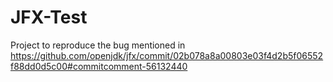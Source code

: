 # JFX-Test
Project to reproduce the bug mentioned in https://github.com/openjdk/jfx/commit/02b078a8a00803e03f4d2b5f06552f88dd0d5c00#commitcomment-56132440
